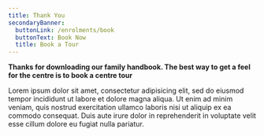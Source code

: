 ```yaml
---
title: Thank You
secondaryBanner:
  buttonLink: /enrolments/book
  buttonText: Book Now
  title: Book a Tour
---
```

**Thanks for downloading our family handbook. The best way to get a feel for the centre is to book a centre tour**

Lorem ipsum dolor sit amet, consectetur adipisicing elit, sed do eiusmod tempor incididunt ut labore et dolore magna aliqua. Ut enim ad minim veniam, quis nostrud exercitation ullamco laboris nisi ut aliquip ex ea commodo consequat. Duis aute irure dolor in reprehenderit in voluptate velit esse cillum dolore eu fugiat nulla pariatur.
